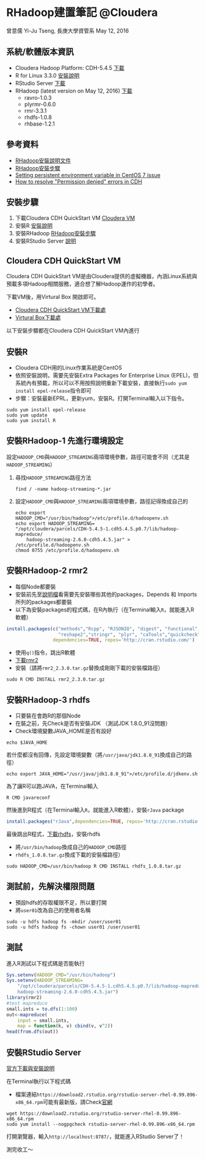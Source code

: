 RHadoop建置筆記 @Cloudera
================
曾意儒 Yi-Ju Tseng, 長庚大學資管系
May 12, 2016

系統/軟體版本資訊
-----------------

-   Cloudera Hadoop Platform: CDH-5.4.5 [下載](http://www.cloudera.com/downloads/cdh/5-4-5.html)
-   R for Linux 3.3.0 [安裝說明](https://cran.rstudio.com/bin/linux/redhat/README)
-   RStudio Server [下載](https://www.rstudio.com/products/rstudio/download-server/)
-   RHadoop (latest version on May 12, 2016) [下載](https://github.com/RevolutionAnalytics/RHadoop/wiki/Downloads)
    -   ravro-1.0.3
    -   plyrmr-0.6.0
    -   rmr-3.3.1
    -   rhdfs-1.0.8
    -   rhbase-1.2.1

參考資料
--------

-   [RHadoop安裝說明文件](https://github.com/RevolutionAnalytics/RHadoop/wiki/Installing-RHadoop-on-RHEL)
-   [RHadoop安裝步驟](https://bigdatastudy.hackpad.com/ep/pad/static/IADMBeqF0vV)
-   [Setting persistent environment variable in CentOS 7 issue](http://unix.stackexchange.com/questions/271514/setting-persistent-environment-variable-in-centos-7-issue)
-   [How to resolve "Permission denied" errors in CDH](https://community.cloudera.com/t5/CDH-Manual-Installation/How-to-resolve-quot-Permission-denied-quot-errors-in-CDH/ta-p/36141)

安裝步驟
--------

1.  下載Cloudera CDH QuickStart VM [Cloudera VM](http://www.cloudera.com/developers/get-started-with-hadoop-tutorial.html)
2.  安裝R [安裝說明](https://cran.rstudio.com/bin/linux/redhat/README)
3.  安裝RHadoop [RHadoop安裝步驟](https://bigdatastudy.hackpad.com/ep/pad/static/IADMBeqF0vV)
4.  安裝RStudio Server [說明](https://www.rstudio.com/products/rstudio/download-server/)

Cloudera CDH QuickStart VM
--------------------------

Cloudera CDH QuickStart VM是由Cloudera提供的虛擬機器，內涵Linux系統與預載多項Hadoop相關服務，適合想了解Hadoop運作的初學者。

下載VM後，用Virtural Box 開啟即可。

-   [Cloudera CDH QuickStart VM下載處](http://www.cloudera.com/developers/get-started-with-hadoop-tutorial.html)
-   [Virtural Box下載處](https://www.virtualbox.org/)

以下安裝步驟都在Cloudera CDH QuickStart VM內進行

安裝R
-----

-   Cloudera CDH用的Linux作業系統是CentOS
-   依照安裝說明，需要先安裝Extra Packages for Enterprise Linux (EPEL)，但系統內有預載，所以可以不用按照說明重新下載安裝，直接執行`sudo yum install epel-release`指令即可
-   步驟：安裝最新EPRL，更新yum，安裝R。打開Terminal輸入以下指令。

<!-- -->

    sudo yum install epel-release
    sudo yum update
    sudo yum install R

安裝RHadoop-1 先進行環境設定
----------------------------

設定`HADOOP_CMD`與`HADOOP_STREAMING`兩項環境參數，路徑可能會不同（尤其是`HADOOP_STREAMING`）

1.  尋找`HADOOP_STREAMING`路徑方法

        find / -name hadoop-streaming-*.jar

2.  設定`HADOOP_CMD`與`HADOOP_STREAMING`兩項環境參數，路徑記得換成自己的

        echo export HADOOP_CMD="/usr/bin/hadoop">/etc/profile.d/hadoopenv.sh
        echo export HADOOP_STREAMING=
        "/opt/cloudera/parcels/CDH-5.4.5-1.cdh5.4.5.p0.7/lib/hadoop-mapreduce/
            hadoop-streaming-2.6.0-cdh5.4.5.jar" > /etc/profile.d/hadoopenv.sh
        chmod 0755 /etc/profile.d/hadoopenv.sh

安裝RHadoop-2 rmr2
------------------

-   每個Node都要裝
-   安裝前先至[說明檔](https://github.com/RevolutionAnalytics/rmr2/blob/master/pkg/DESCRIPTION)看需要先安裝哪些其他的packages，Depends 和 Imports 所列的packages都要裝
-   以下為安裝packages的程式碼，在R內執行（在Terminal輸入`R`，就能進入R軟體）

``` r
install.packages(c("methods","Rcpp", "RJSONIO", "digest", "functional", 
                   "reshape2","stringr", "plyr", "caTools","quickcheck","testthat"), 
                 dependencies=TRUE, repos='http://cran.rstudio.com/')
```

-   使用`q()`指令，跳出R軟體
-   [下載rmr2](https://github.com/RevolutionAnalytics/RHadoop/wiki/Downloads)
-   安裝（請將`rmr2_2.3.0.tar.gz`替換成剛剛下載的安裝檔路徑）

<!-- -->

    sudo R CMD INSTALL rmr2_2.3.0.tar.gz

安裝RHadoop-3 rhdfs
-------------------

-   只要裝在會跑R的那個Node
-   在裝之前，先Check是否有安裝JDK （測試JDK 1.8.0\_91沒問題）
-   Check環境變數JAVA\_HOME是否有設好

<!-- -->

    echo $JAVA_HOME

若什麼都沒有回傳，先設定環境變數（將`/usr/java/jdk1.8.0_91`換成自己的路徑）

    echo export JAVA_HOME="/usr/java/jdk1.8.0_91">/etc/profile.d/jdkenv.sh

為了讓R可以跑JAVA，在Terminal輸入

    R CMD javareconf

然後進到R程式（在Terminal輸入`R`，就能進入R軟體），安裝`rJava` package

``` r
install.packages("rJava",dependencies=TRUE, repos='http://cran.rstudio.com/')
```

最後跳出R程式，[下載rhdfs](https://github.com/RevolutionAnalytics/RHadoop/wiki/Downloads)，安裝rhdfs

-   將`/usr/bin/hadoop`換成自己的`HADOOP_CMD`路徑
-   `rhdfs_1.0.8.tar.gz`換成下載的安裝檔路徑）

<!-- -->

    sudo HADOOP_CMD=/usr/bin/hadoop R CMD INSTALL rhdfs_1.0.8.tar.gz

測試前，先解決權限問題
----------------------

-   預設hdfs的存取權限不足，所以要打開
-   將`user01`改為自己的使用者名稱

<!-- -->

    sudo -u hdfs hadoop fs -mkdir /user/user01
    sudo -u hdfs hadoop fs -chown user01 /user/user01

測試
----

進入R測試以下程式碼是否能執行

``` r
Sys.setenv(HADOOP_CMD="/usr/bin/hadoop")
Sys.setenv(HADOOP_STREAMING=
    "/opt/cloudera/parcels/CDH-5.4.5-1.cdh5.4.5.p0.7/lib/hadoop-mapreduce/
    hadoop-streaming-2.6.0-cdh5.4.5.jar")
library(rmr2)
#test mapreduce
small.ints = to.dfs(1:100)
out<-mapreduce(
    input = small.ints, 
    map = function(k, v) cbind(v, v^2))
head(from.dfs(out))
```

安裝RStudio Server
------------------

[官方下載與安裝說明](https://www.rstudio.com/products/rstudio/download-server/)

在Terminal執行以下程式碼

-   檔案連結`https://download2.rstudio.org/rstudio-server-rhel-0.99.896-x86_64.rpm`可能有最新版，請Check[官網](https://www.rstudio.com/products/rstudio/download-server/)

<!-- -->

    wget https://download2.rstudio.org/rstudio-server-rhel-0.99.896-x86_64.rpm
    sudo yum install --nogpgcheck rstudio-server-rhel-0.99.896-x86_64.rpm

打開瀏覽器，輸入`http://localhost:8787/`，就能進入RStudio Server了！

測完收工～
